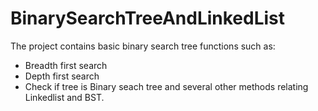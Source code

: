 # BinarySearchTreeAndLinkedList

The project contains basic binary search tree functions such as:
- Breadth first search
- Depth first search
- Check if tree is Binary seach tree
and several other methods relating Linkedlist and BST.
